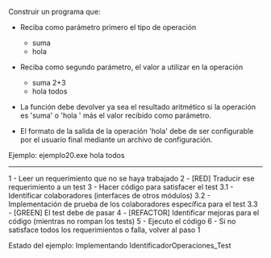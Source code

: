 Construir un programa que:

- Reciba como parámetro primero el tipo de operación
    - suma
    - hola

- Reciba como segundo parámetro, el valor a utilizar en la operación
    - suma 2+3
    - hola todos

- La función debe devolver ya sea el resultado aritmético si la operación es 'suma' o 'hola ' más el valor recibido como parámetro.

- El formato de la salida de la operación 'hola' debe de ser configurable por el usuario final mediante un archivo de configuración.

Ejemplo: ejemplo20.exe hola todos


------

1 - Leer un requerimiento que no se haya trabajado
2 - [RED] Traducir ese requerimiento a un test
3 - Hacer código para satisfacer el test 
    3.1 - Identificar colaboradores (interfaces de otros módulos)
    3.2 - Implementación de prueba de los colaboradores específica para el test
    3.3 - [GREEN] El test debe de pasar
4 - [REFACTOR] Identificar mejoras para el código (mientras no rompan los tests)
5 - Ejecuto el código
6 - Si no satisface todos los requerimientos o falla, volver al paso 1

Estado del ejemplo: Implementando IdentificadorOperaciones_Test